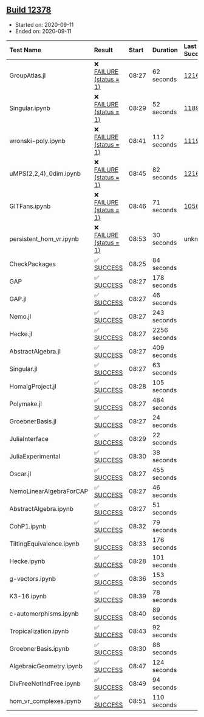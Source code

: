 ## [Build 12378](https://oscarci.mathematik.uni-kl.de/job/oscar/12378/)

* Started on: 2020-09-11
* Ended on: 2020-09-11

| Test Name    | Result | Start | Duration | Last Success | First Failure |
|:-------------|:-------|:------|:---------|:-------------|:--------------|
| GroupAtlas.jl | ❌ [FAILURE (status = 1)](https://oscarci.mathematik.uni-kl.de/job/oscar/12378/artifact/logs/build-12378/GroupAtlas.jl.log) | 08:27 | 62 seconds | [12167](https://oscarci.mathematik.uni-kl.de/job/oscar/12167/) | [12168](https://oscarci.mathematik.uni-kl.de/job/oscar/12168/) |
| Singular.ipynb | ❌ [FAILURE (status = 1)](https://oscarci.mathematik.uni-kl.de/job/oscar/12378/artifact/logs/build-12378/Singular.ipynb.log) | 08:29 | 52 seconds | [11893](https://oscarci.mathematik.uni-kl.de/job/oscar/11893/) | [11894](https://oscarci.mathematik.uni-kl.de/job/oscar/11894/) |
| wronski-poly.ipynb | ❌ [FAILURE (status = 1)](https://oscarci.mathematik.uni-kl.de/job/oscar/12378/artifact/logs/build-12378/wronski-poly.ipynb.log) | 08:41 | 112 seconds | [11192](https://oscarci.mathematik.uni-kl.de/job/oscar/11192/) | [11193](https://oscarci.mathematik.uni-kl.de/job/oscar/11193/) |
| uMPS(2,2,4)_0dim.ipynb | ❌ [FAILURE (status = 1)](https://oscarci.mathematik.uni-kl.de/job/oscar/12378/artifact/logs/build-12378/uMPS-2-2-4-_0dim.ipynb.log) | 08:45 | 82 seconds | [12167](https://oscarci.mathematik.uni-kl.de/job/oscar/12167/) | [12168](https://oscarci.mathematik.uni-kl.de/job/oscar/12168/) |
| GITFans.ipynb | ❌ [FAILURE (status = 1)](https://oscarci.mathematik.uni-kl.de/job/oscar/12378/artifact/logs/build-12378/GITFans.ipynb.log) | 08:46 | 71 seconds | [10566](https://oscarci.mathematik.uni-kl.de/job/oscar/10566/) | [10567](https://oscarci.mathematik.uni-kl.de/job/oscar/10567/) |
| persistent_hom_vr.ipynb | ❌ [FAILURE (status = 1)](https://oscarci.mathematik.uni-kl.de/job/oscar/12378/artifact/logs/build-12378/persistent_hom_vr.ipynb.log) | 08:53 | 30 seconds | unknown | unknown |
| CheckPackages | ✅ [SUCCESS](https://oscarci.mathematik.uni-kl.de/job/oscar/12378/artifact/logs/build-12378/CheckPackages.log) | 08:25 | 84 seconds |  |  |
| GAP | ✅ [SUCCESS](https://oscarci.mathematik.uni-kl.de/job/oscar/12378/artifact/logs/build-12378/GAP.log) | 08:27 | 178 seconds |  |  |
| GAP.jl | ✅ [SUCCESS](https://oscarci.mathematik.uni-kl.de/job/oscar/12378/artifact/logs/build-12378/GAP.jl.log) | 08:27 | 46 seconds |  |  |
| Nemo.jl | ✅ [SUCCESS](https://oscarci.mathematik.uni-kl.de/job/oscar/12378/artifact/logs/build-12378/Nemo.jl.log) | 08:27 | 243 seconds |  |  |
| Hecke.jl | ✅ [SUCCESS](https://oscarci.mathematik.uni-kl.de/job/oscar/12378/artifact/logs/build-12378/Hecke.jl.log) | 08:27 | 2256 seconds |  |  |
| AbstractAlgebra.jl | ✅ [SUCCESS](https://oscarci.mathematik.uni-kl.de/job/oscar/12378/artifact/logs/build-12378/AbstractAlgebra.jl.log) | 08:27 | 409 seconds |  |  |
| Singular.jl | ✅ [SUCCESS](https://oscarci.mathematik.uni-kl.de/job/oscar/12378/artifact/logs/build-12378/Singular.jl.log) | 08:27 | 63 seconds |  |  |
| HomalgProject.jl | ✅ [SUCCESS](https://oscarci.mathematik.uni-kl.de/job/oscar/12378/artifact/logs/build-12378/HomalgProject.jl.log) | 08:28 | 105 seconds |  |  |
| Polymake.jl | ✅ [SUCCESS](https://oscarci.mathematik.uni-kl.de/job/oscar/12378/artifact/logs/build-12378/Polymake.jl.log) | 08:27 | 484 seconds |  |  |
| GroebnerBasis.jl | ✅ [SUCCESS](https://oscarci.mathematik.uni-kl.de/job/oscar/12378/artifact/logs/build-12378/GroebnerBasis.jl.log) | 08:27 | 24 seconds |  |  |
| JuliaInterface | ✅ [SUCCESS](https://oscarci.mathematik.uni-kl.de/job/oscar/12378/artifact/logs/build-12378/JuliaInterface.log) | 08:29 | 22 seconds |  |  |
| JuliaExperimental | ✅ [SUCCESS](https://oscarci.mathematik.uni-kl.de/job/oscar/12378/artifact/logs/build-12378/JuliaExperimental.log) | 08:30 | 38 seconds |  |  |
| Oscar.jl | ✅ [SUCCESS](https://oscarci.mathematik.uni-kl.de/job/oscar/12378/artifact/logs/build-12378/Oscar.jl.log) | 08:27 | 455 seconds |  |  |
| NemoLinearAlgebraForCAP | ✅ [SUCCESS](https://oscarci.mathematik.uni-kl.de/job/oscar/12378/artifact/logs/build-12378/NemoLinearAlgebraForCAP.log) | 08:27 | 46 seconds |  |  |
| AbstractAlgebra.ipynb | ✅ [SUCCESS](https://oscarci.mathematik.uni-kl.de/job/oscar/12378/artifact/logs/build-12378/AbstractAlgebra.ipynb.log) | 08:27 | 51 seconds |  |  |
| CohP1.ipynb | ✅ [SUCCESS](https://oscarci.mathematik.uni-kl.de/job/oscar/12378/artifact/logs/build-12378/CohP1.ipynb.log) | 08:32 | 79 seconds |  |  |
| TiltingEquivalence.ipynb | ✅ [SUCCESS](https://oscarci.mathematik.uni-kl.de/job/oscar/12378/artifact/logs/build-12378/TiltingEquivalence.ipynb.log) | 08:33 | 176 seconds |  |  |
| Hecke.ipynb | ✅ [SUCCESS](https://oscarci.mathematik.uni-kl.de/job/oscar/12378/artifact/logs/build-12378/Hecke.ipynb.log) | 08:28 | 101 seconds |  |  |
| g-vectors.ipynb | ✅ [SUCCESS](https://oscarci.mathematik.uni-kl.de/job/oscar/12378/artifact/logs/build-12378/g-vectors.ipynb.log) | 08:36 | 153 seconds |  |  |
| K3-16.ipynb | ✅ [SUCCESS](https://oscarci.mathematik.uni-kl.de/job/oscar/12378/artifact/logs/build-12378/K3-16.ipynb.log) | 08:39 | 78 seconds |  |  |
| c-automorphisms.ipynb | ✅ [SUCCESS](https://oscarci.mathematik.uni-kl.de/job/oscar/12378/artifact/logs/build-12378/c-automorphisms.ipynb.log) | 08:40 | 89 seconds |  |  |
| Tropicalization.ipynb | ✅ [SUCCESS](https://oscarci.mathematik.uni-kl.de/job/oscar/12378/artifact/logs/build-12378/Tropicalization.ipynb.log) | 08:43 | 92 seconds |  |  |
| GroebnerBasis.ipynb | ✅ [SUCCESS](https://oscarci.mathematik.uni-kl.de/job/oscar/12378/artifact/logs/build-12378/GroebnerBasis.ipynb.log) | 08:30 | 88 seconds |  |  |
| AlgebraicGeometry.ipynb | ✅ [SUCCESS](https://oscarci.mathematik.uni-kl.de/job/oscar/12378/artifact/logs/build-12378/AlgebraicGeometry.ipynb.log) | 08:47 | 124 seconds |  |  |
| DivFreeNotIndFree.ipynb | ✅ [SUCCESS](https://oscarci.mathematik.uni-kl.de/job/oscar/12378/artifact/logs/build-12378/DivFreeNotIndFree.ipynb.log) | 08:49 | 94 seconds |  |  |
| hom_vr_complexes.ipynb | ✅ [SUCCESS](https://oscarci.mathematik.uni-kl.de/job/oscar/12378/artifact/logs/build-12378/hom_vr_complexes.ipynb.log) | 08:51 | 110 seconds |  |  |
